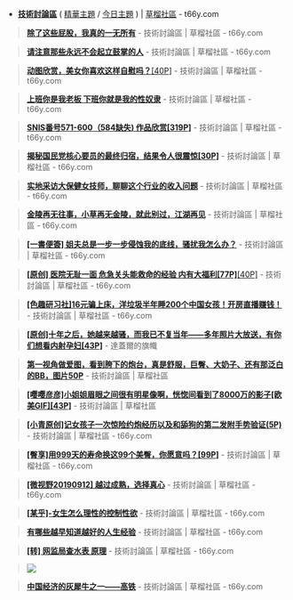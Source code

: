  - [**技術討論區**](https://t66y.com/thread0806.php?fid=7)  ( [精華主題](https://t66y.com/thread0806.php?fid=7&search=digest) / [今日主題](https://t66y.com/thread0806.php?fid=7&search=today) ) | [草榴社區](https://t66y.com/index.php) - t66y.com 
 
> [**除了这些屁股，我真的一无所有**](https://t66y.com/htm_data/1908/7/3627590.html) - 技術討論區 | 草榴社區 - t66y.com  

> [**请注意那些永远不会起立鼓掌的人**](https://t66y.com/htm_data/1909/7/3642932.html) - 技術討論區 | 草榴社區 - t66y.com  
 
> [**动图欣赏，美女你喜欢这样自慰吗？**[40P]](https://t66y.com/htm_data/1909/7/3639927.html) - 技術討論區 | 草榴社區 - t66y.com 

> [**上班你是我老板 下班你就是我的性奴隶**](https://t66y.com/htm_data/1909/7/3660288.html) - 技術討論區 | 草榴社區 - t66y.com  

> [**SNIS番号571-600（584缺失) 作品欣赏[319P]**](https://t66y.com/htm_data/1910/7/3669794.html) - 技術討論區 | 草榴社區 - t66y.com  

> [**揭秘国民党核心要员的最终归宿，结果令人很震惊[30P]**](https://t66y.com/htm_data/1910/7/3672161.html) - 技術討論區 | 草榴社區 - t66y.com 

> [**实地采访大保健女技师，聊聊这个行业的收入问题**](https://t66y.com/htm_data/1908/7/3614636.html) - 技術討論區 | 草榴社區 - t66y.com 

> [**金陵再无往事，小草再无金陵，就此别过，江湖再见**](https://t66y.com/htm_data/1909/7/3658490.html) - 技術討論區 | 草榴社區 - t66y.com  
  
> [**[一書便簽] 姐夫总是一步一步侵蚀我的底线，骚扰我怎么办？**](https://t66y.com/htm_data/1910/7/3668839.html) - 技術討論區 | 草榴社區 - t66y.com

> [**[原创] 医院无耻一面 危急关头能救命的经验 内有大福利[77P]**[40P]](https://t66y.com/htm_data/1907/7/3571850.html) - 技術討論區 | 草榴社區 - t66y.com

> [**[色趣研习社]16元骗上床，洋垃圾半年睡200个中国女孩！开房直播赚钱！**](https://t66y.com/htm_data/1909/7/3654083.html) - 技術討論區 | 草榴社區 - t66y.com 

> [**[原创]十年之后，她越来越骚，而我已不复当年——多年照片大放送，有你们想看内射孕妇[43P]**](https://t66y.com/htm_data/1910/16/3660467.html ) - 達蓋爾的旗幟

> [**第一视角做爱图，看到胯下的炮台，真是舒服，巨臀、大奶子、还有那泛白的BB，图片50P**](https://t66y.com/htm_data/1908/7/3624457.html) - 技術討論區 | 草榴社區 

> [**[嘤嘤彦彦]小姐姐眉眼之间很有明星像啊，恍惚间看到了8000万的影子[欧美GIF][43P]**](https://t66y.com/htm_data/1907/7/3600254.html) - 技術討論區 | 草榴社區

> [**[小青原创]记女孩子一次惊险约炮经历以及和舔狗的第二发附手势验证(5P)**](https://t66y.com/htm_data/1907/7/3582780.html) - 技術討論區 | 草榴社區 - t66y.com  

> [**[臀享]用999天的寿命换这99个美臀，你愿意吗？[99P]**](https://t66y.com/htm_data/1909/7/3656447.html) - 技術討論區 | 草榴社區 - t66y.com  

> [**[微视野20190912]  越过成熟，选择真心**](https://t66y.com/htm_data/1909/7/3654093.html) - 技術討論區 | 草榴社區 - t66y.com  

> [**[某乎]-女生怎么理性的控制性欲**](https://t66y.com/htm_data/1909/7/3660188.html) - 技術討論區 | 草榴社區 - t66y.com  

> [**有哪些越早知道越好的人生经验**](https://t66y.com/htm_data/1909/7/3653337.html) - 技術討論區 | 草榴社區 - t66y.com  

> [**[转]  网监局查水表 原理**](https://t66y.com/htm_data/1909/7/3638555.html) - 技術討論區 | 草榴社區 - t66y.com  

>  <a href="https://t66y.com/htm_data/1909/7/3640014.html" title="[微博谈20190906]  香港回归以来最黑暗的一天 - 技術討論區 | 草榴社區 - t66y.com"><img src="https://www.nsaimg.com/2019/09/06/5d72220df1d0b.png?raw=true"/></a>

> [**中国经济的灰犀牛之一——高铁**](https://t66y.com/htm_data/1909/7/3664326.html) - 技術討論區 | 草榴社區 - t66y.com

